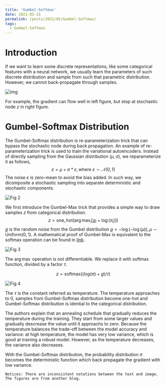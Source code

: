 ```yaml
---
title: 'Gumbel-Softmax'
date: 2021-05-31
permalink: /posts/2021/05/Gumbel-Softmax/
tags:
  - Gumbel-Softmax
---
```


# Introduction

If we want to learn some discrete representations, like some categorical features with a neural network, we usually learn the parameters of such discrete distribution and sample from such that parametric distribution. However, we cannot back-propagate through samples.

![img](https://4.bp.blogspot.com/-fpP3tK8x5Xk/WCKuHOhS7qI/AAAAAAAAFKs/hGfcGjBC3msRhQczwPMoiWhfIOtnGL1CACEw/s320/gumbel1.png)

For example, the gradient can flow well in left figure, but stop at stochastic node $z$ in right figure.

# Gumbel-Softmax Distribution

The Gumbel-Softmax distribution is re-parameterization trick that can bypass the stochastic node during back propagation. An example of re-parameterization trick is used to train the variational autoencoders. Instead of directly sampling from the Gaussian distribution $(\mu, \sigma)$,  we reparameterize it as follows,
$$ z  = \mu + \sigma * \varepsilon, \text{where } \varepsilon \sim \mathcal{N}(0, 1)$$
The noise $\varepsilon$ is zero-mean to avoid the bias added. In such way, we dicomposite a stochastic sampling into separate deterministic and  stochastic components. 

![Fig 2](https://sassafras13.github.io/images/2020-08-13-GumbelSoftmax-fig2.png)

We first introduce the Gumbel-Max trick that  provides a simple way to draw samples $z$ from categorical distribution. 
$$z = \text{one\_hot}(\arg\max_i [g_i + \log(\pi_i)])$$
$g$ is the random noise from the Gumbel distribution $g = -\log(-\log(\mu)), \mu \sim \text{Uniform}(0,1)$.  A mathematical proof of Gumbel-Max is equivalent to the softmax operation can be found in [link](https://lips.cs.princeton.edu/the-gumbel-max-trick-for-discrete-distributions/).

![Fig 3](https://sassafras13.github.io/images/2020-08-13-GumbelSoftmax-fig3.png)

The $\arg\max$ operation is not differentiable. We replace it with softmax function, divided by a factor $\tau$.

$$z = \text{softmax} ((log(\pi) + g)/\tau)$$ 

![Fig 4](https://sassafras13.github.io/images/2020-08-13-GumbelSoftmax-fig4.png)

The $\tau$ is the constant referred as temperature. The temperature approaches to $0$, samples from Gumbel-Softmax distribution become one-hot and Gumbel-Softmax distribution is idential to the categorical distribution.

The authors explain that an annealing schedule that gradually reduces the temperature during the training. They start from some larger values and gradually descrease the value until it approachs to zero. Because the temperature balances the trade-off between the model accuracy and variance: at high temperature, the model has very low variance, which is good at training a robust model. However, as the temperature decreases, the variance also decreases. 

With the Gumbel-Softmax distribution, the probability distribution $\pi$ becomes the deterministic function which back propagate the gradient with low variance. 

    Notices: There are inconsistent notations between the text and image. The figures are from another blog. 

 